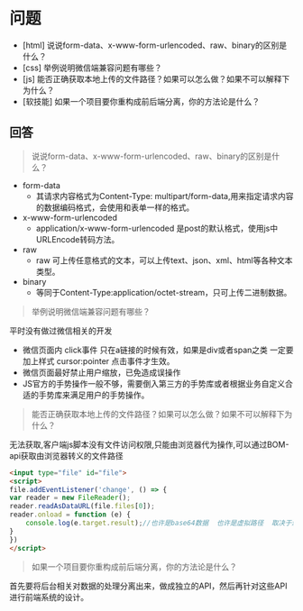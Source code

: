 # 问题

+ [html] 说说form-data、x-www-form-urlencoded、raw、binary的区别是什么？
+ [css] 举例说明微信端兼容问题有哪些？
+ [js] 能否正确获取本地上传的文件路径？如果可以怎么做？如果不可以解释下为什么？
+ [软技能] 如果一个项目要你重构成前后端分离，你的方法论是什么？

## 回答

>  说说form-data、x-www-form-urlencoded、raw、binary的区别是什么？

+ form-data
    + 其请求内容格式为Content-Type: multipart/form-data,用来指定请求内容的数据编码格式，会使用和表单一样的格式。
+ x-www-form-urlencoded
    + application/x-www-form-urlencoded 是post的默认格式，使用js中URLEncode转码方法。
+ raw
    + raw 可上传任意格式的文本，可以上传text、json、xml、html等各种文本类型。
+ binary
    + 等同于Content-Type:application/octet-stream，只可上传二进制数据。

> 举例说明微信端兼容问题有哪些？

平时没有做过微信相关的开发

+ 微信页面内 click事件 只在a链接的时候有效，如果是div或者span之类  一定要加上样式 cursor:pointer 点击事件才生效。
+ 微信页面最好禁止用户缩放，已免造成误操作
+ JS官方的手势操作一般不够，需要倒入第三方的手势库或者根据业务自定义合适的手势库来满足用户的手势操作。


> 能否正确获取本地上传的文件路径？如果可以怎么做？如果不可以解释下为什么？

无法获取,客户端js脚本没有文件访问权限,只能由浏览器代为操作,可以通过BOM-api获取由浏览器转义的文件路径

```html
<input type="file" id="file">
<script>
file.addEventListener('change', () => {
var reader = new FileReader();
reader.readAsDataURL(file.files[0]);
reader.onload = function (e) {
    console.log(e.target.result);//也许是base64数据  也许是虚拟路径  取决于浏览器的实现
}
})
</script>
```
>  如果一个项目要你重构成前后端分离，你的方法论是什么？

首先要将后台相关对数据的处理分离出来，做成独立的API，然后再针对这些API进行前端系统的设计。
